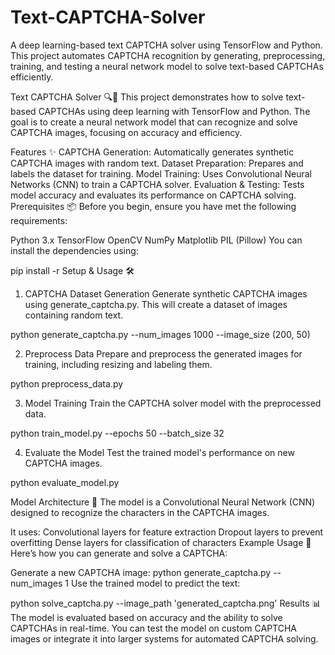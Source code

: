# Text-CAPTCHA-Solver
A deep learning-based text CAPTCHA solver using TensorFlow and Python. This project automates CAPTCHA recognition by generating, preprocessing, training, and testing a neural network model to solve text-based CAPTCHAs efficiently.

Text CAPTCHA Solver 🔍🤖
This project demonstrates how to solve text-based CAPTCHAs using deep learning with TensorFlow and Python. The goal is to create a neural network model that can recognize and solve CAPTCHA images, focusing on accuracy and efficiency.

Features ✨
CAPTCHA Generation: Automatically generates synthetic CAPTCHA images with random text.
Dataset Preparation: Prepares and labels the dataset for training.
Model Training: Uses Convolutional Neural Networks (CNN) to train a CAPTCHA solver.
Evaluation & Testing: Tests model accuracy and evaluates its performance on CAPTCHA solving.
Prerequisites 📦
Before you begin, ensure you have met the following requirements:

Python 3.x
TensorFlow
OpenCV
NumPy
Matplotlib
PIL (Pillow)
You can install the dependencies using:


pip install -r
Setup & Usage 🛠️
1. CAPTCHA Dataset Generation
Generate synthetic CAPTCHA images using generate_captcha.py. This will create a dataset of images containing random text.

python generate_captcha.py 
--num_images 1000 
--image_size (200, 50)

2. Preprocess Data
Prepare and preprocess the generated images for training, including resizing and labeling them.

python preprocess_data.py

3. Model Training
Train the CAPTCHA solver model with the preprocessed data.

python train_model.py --epochs 50 --batch_size 32


4. Evaluate the Model
Test the trained model's performance on new CAPTCHA images.

python evaluate_model.py

Model Architecture 🧠
The model is a Convolutional Neural Network (CNN) designed to recognize the characters in the CAPTCHA images. 

It uses:
Convolutional layers for feature extraction
Dropout layers to prevent overfitting
Dense layers for classification of characters
Example Usage 🚀
Here’s how you can generate and solve a CAPTCHA:

Generate a new CAPTCHA image:
python generate_captcha.py --num_images 1
Use the trained model to predict the text:

python solve_captcha.py --image_path 'generated_captcha.png'
Results 📊
The model is evaluated based on accuracy and the ability to solve CAPTCHAs in real-time.
You can test the model on custom CAPTCHA images or integrate it into larger systems for automated CAPTCHA solving.
